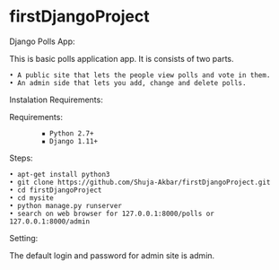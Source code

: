 # firstDjangoProject

Django Polls App:

This is basic polls application app.
It is consists of two parts.

    • A public site that lets the people view polls and vote in them.
    • An admin side that lets you add, change and delete polls.

Instalation Requirements:

Requirements:

            ▪ Python 2.7+
            ▪ Django 1.11+
Steps:

    • apt-get install python3
    • git clone https://github.com/Shuja-Akbar/firstDjangoProject.git
    • cd firstDjangoProject
    • cd mysite
    • python manage.py runserver
    • search on web browser for 127.0.0.1:8000/polls or 127.0.0.1:8000/admin

Setting:

The default login and password for admin site is admin.
